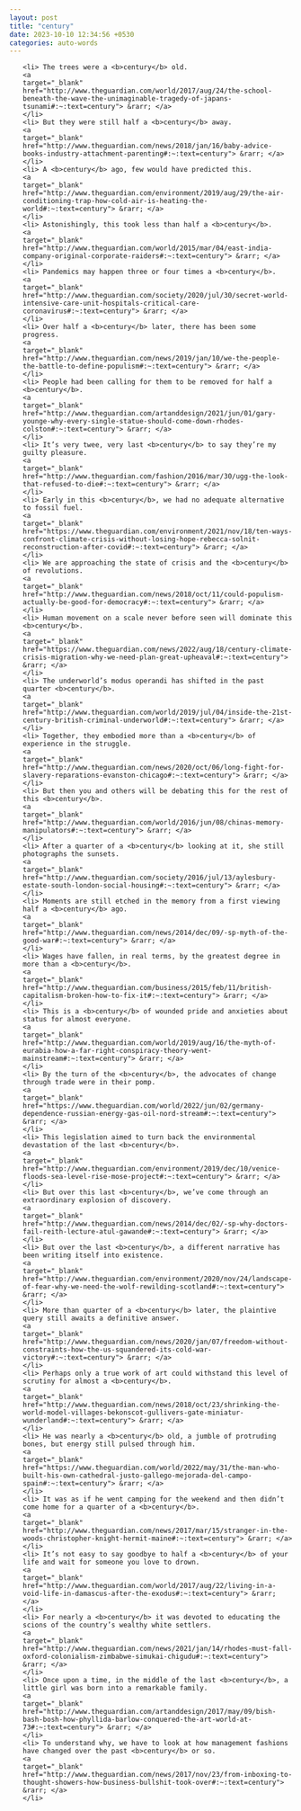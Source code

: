 ```yaml
---
layout: post
title: "century"
date: 2023-10-10 12:34:56 +0530
categories: auto-words
---
```

<ol>

    <li> The trees were a <b>century</b> old.
    <a 
    target="_blank" 
    href="http://www.theguardian.com/world/2017/aug/24/the-school-beneath-the-wave-the-unimaginable-tragedy-of-japans-tsunami#:~:text=century"> &rarr; </a>
    </li>
    <li> But they were still half a <b>century</b> away.
    <a 
    target="_blank" 
    href="http://www.theguardian.com/news/2018/jan/16/baby-advice-books-industry-attachment-parenting#:~:text=century"> &rarr; </a>
    </li>
    <li> A <b>century</b> ago, few would have predicted this.
    <a 
    target="_blank" 
    href="http://www.theguardian.com/environment/2019/aug/29/the-air-conditioning-trap-how-cold-air-is-heating-the-world#:~:text=century"> &rarr; </a>
    </li>
    <li> Astonishingly, this took less than half a <b>century</b>.
    <a 
    target="_blank" 
    href="http://www.theguardian.com/world/2015/mar/04/east-india-company-original-corporate-raiders#:~:text=century"> &rarr; </a>
    </li>
    <li> Pandemics may happen three or four times a <b>century</b>.
    <a 
    target="_blank" 
    href="http://www.theguardian.com/society/2020/jul/30/secret-world-intensive-care-unit-hospitals-critical-care-coronavirus#:~:text=century"> &rarr; </a>
    </li>
    <li> Over half a <b>century</b> later, there has been some progress.
    <a 
    target="_blank" 
    href="http://www.theguardian.com/news/2019/jan/10/we-the-people-the-battle-to-define-populism#:~:text=century"> &rarr; </a>
    </li>
    <li> People had been calling for them to be removed for half a <b>century</b>.
    <a 
    target="_blank" 
    href="http://www.theguardian.com/artanddesign/2021/jun/01/gary-younge-why-every-single-statue-should-come-down-rhodes-colston#:~:text=century"> &rarr; </a>
    </li>
    <li> It’s very twee, very last <b>century</b> to say they’re my guilty pleasure.
    <a 
    target="_blank" 
    href="http://www.theguardian.com/fashion/2016/mar/30/ugg-the-look-that-refused-to-die#:~:text=century"> &rarr; </a>
    </li>
    <li> Early in this <b>century</b>, we had no adequate alternative to fossil fuel.
    <a 
    target="_blank" 
    href="https://www.theguardian.com/environment/2021/nov/18/ten-ways-confront-climate-crisis-without-losing-hope-rebecca-solnit-reconstruction-after-covid#:~:text=century"> &rarr; </a>
    </li>
    <li> We are approaching the state of crisis and the <b>century</b> of revolutions.
    <a 
    target="_blank" 
    href="http://www.theguardian.com/news/2018/oct/11/could-populism-actually-be-good-for-democracy#:~:text=century"> &rarr; </a>
    </li>
    <li> Human movement on a scale never before seen will dominate this <b>century</b>.
    <a 
    target="_blank" 
    href="https://www.theguardian.com/news/2022/aug/18/century-climate-crisis-migration-why-we-need-plan-great-upheaval#:~:text=century"> &rarr; </a>
    </li>
    <li> The underworld’s modus operandi has shifted in the past quarter <b>century</b>.
    <a 
    target="_blank" 
    href="http://www.theguardian.com/world/2019/jul/04/inside-the-21st-century-british-criminal-underworld#:~:text=century"> &rarr; </a>
    </li>
    <li> Together, they embodied more than a <b>century</b> of experience in the struggle.
    <a 
    target="_blank" 
    href="http://www.theguardian.com/news/2020/oct/06/long-fight-for-slavery-reparations-evanston-chicago#:~:text=century"> &rarr; </a>
    </li>
    <li> But then you and others will be debating this for the rest of this <b>century</b>.
    <a 
    target="_blank" 
    href="http://www.theguardian.com/world/2016/jun/08/chinas-memory-manipulators#:~:text=century"> &rarr; </a>
    </li>
    <li> After a quarter of a <b>century</b> looking at it, she still photographs the sunsets.
    <a 
    target="_blank" 
    href="http://www.theguardian.com/society/2016/jul/13/aylesbury-estate-south-london-social-housing#:~:text=century"> &rarr; </a>
    </li>
    <li> Moments are still etched in the memory from a first viewing half a <b>century</b> ago.
    <a 
    target="_blank" 
    href="http://www.theguardian.com/news/2014/dec/09/-sp-myth-of-the-good-war#:~:text=century"> &rarr; </a>
    </li>
    <li> Wages have fallen, in real terms, by the greatest degree in more than a <b>century</b>.
    <a 
    target="_blank" 
    href="http://www.theguardian.com/business/2015/feb/11/british-capitalism-broken-how-to-fix-it#:~:text=century"> &rarr; </a>
    </li>
    <li> This is a <b>century</b> of wounded pride and anxieties about status for almost everyone.
    <a 
    target="_blank" 
    href="http://www.theguardian.com/world/2019/aug/16/the-myth-of-eurabia-how-a-far-right-conspiracy-theory-went-mainstream#:~:text=century"> &rarr; </a>
    </li>
    <li> By the turn of the <b>century</b>, the advocates of change through trade were in their pomp.
    <a 
    target="_blank" 
    href="https://www.theguardian.com/world/2022/jun/02/germany-dependence-russian-energy-gas-oil-nord-stream#:~:text=century"> &rarr; </a>
    </li>
    <li> This legislation aimed to turn back the environmental devastation of the last <b>century</b>.
    <a 
    target="_blank" 
    href="http://www.theguardian.com/environment/2019/dec/10/venice-floods-sea-level-rise-mose-project#:~:text=century"> &rarr; </a>
    </li>
    <li> But over this last <b>century</b>, we’ve come through an extraordinary explosion of discovery.
    <a 
    target="_blank" 
    href="http://www.theguardian.com/news/2014/dec/02/-sp-why-doctors-fail-reith-lecture-atul-gawande#:~:text=century"> &rarr; </a>
    </li>
    <li> But over the last <b>century</b>, a different narrative has been writing itself into existence.
    <a 
    target="_blank" 
    href="http://www.theguardian.com/environment/2020/nov/24/landscape-of-fear-why-we-need-the-wolf-rewilding-scotland#:~:text=century"> &rarr; </a>
    </li>
    <li> More than quarter of a <b>century</b> later, the plaintive query still awaits a definitive answer.
    <a 
    target="_blank" 
    href="http://www.theguardian.com/news/2020/jan/07/freedom-without-constraints-how-the-us-squandered-its-cold-war-victory#:~:text=century"> &rarr; </a>
    </li>
    <li> Perhaps only a true work of art could withstand this level of scrutiny for almost a <b>century</b>.
    <a 
    target="_blank" 
    href="http://www.theguardian.com/news/2018/oct/23/shrinking-the-world-model-villages-bekonscot-gullivers-gate-miniatur-wunderland#:~:text=century"> &rarr; </a>
    </li>
    <li> He was nearly a <b>century</b> old, a jumble of protruding bones, but energy still pulsed through him.
    <a 
    target="_blank" 
    href="https://www.theguardian.com/world/2022/may/31/the-man-who-built-his-own-cathedral-justo-gallego-mejorada-del-campo-spain#:~:text=century"> &rarr; </a>
    </li>
    <li> It was as if he went camping for the weekend and then didn’t come home for a quarter of a <b>century</b>.
    <a 
    target="_blank" 
    href="http://www.theguardian.com/news/2017/mar/15/stranger-in-the-woods-christopher-knight-hermit-maine#:~:text=century"> &rarr; </a>
    </li>
    <li> It’s not easy to say goodbye to half a <b>century</b> of your life and wait for someone you love to drown.
    <a 
    target="_blank" 
    href="http://www.theguardian.com/world/2017/aug/22/living-in-a-void-life-in-damascus-after-the-exodus#:~:text=century"> &rarr; </a>
    </li>
    <li> For nearly a <b>century</b> it was devoted to educating the scions of the country’s wealthy white settlers.
    <a 
    target="_blank" 
    href="http://www.theguardian.com/news/2021/jan/14/rhodes-must-fall-oxford-colonialism-zimbabwe-simukai-chigudu#:~:text=century"> &rarr; </a>
    </li>
    <li> Once upon a time, in the middle of the last <b>century</b>, a little girl was born into a remarkable family.
    <a 
    target="_blank" 
    href="http://www.theguardian.com/artanddesign/2017/may/09/bish-bash-bosh-how-phyllida-barlow-conquered-the-art-world-at-73#:~:text=century"> &rarr; </a>
    </li>
    <li> To understand why, we have to look at how management fashions have changed over the past <b>century</b> or so.
    <a 
    target="_blank" 
    href="http://www.theguardian.com/news/2017/nov/23/from-inboxing-to-thought-showers-how-business-bullshit-took-over#:~:text=century"> &rarr; </a>
    </li>
